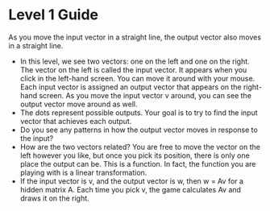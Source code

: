 # Level 1 Guide

As you move the input vector in a straight line, the output vector also moves in a straight line.

* In this level, we see two vectors: one on the left and one on the right. The vector on the left is called the input vector. It appears when you click in the left-hand screen. You can move it around with your mouse. Each input vector is assigned an output vector that appears on the right-hand screen. As you move the input vector v around, you can see the output vector move around as well.
* The dots represent possible outputs. Your goal is to try to find the input vector that achieves each output.
* Do you see any patterns in how the output vector moves in response to the input?
* How are the two vectors related? You are free to move the vector on the left however you like, but once you pick its position, there is only one place the output can be. This is a function. In fact, the function you are playing with is a linear transformation.
* If the input vector is v, and the output vector is w, then w = Av for a hidden matrix A. Each time you pick v, the game calculates Av and draws it on the right.
